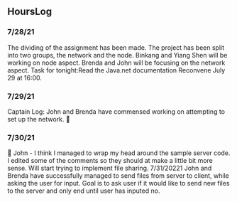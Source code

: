 ## HoursLog

### 7/28/21
The dividing of the assignment has been made.
The project has been split into two groups, the network and the node.
Binkang and Yiang Shen will be working on node aspect.
Brenda and John will be focusing on the network aspect.
Task for tonight:Read the Java.net documentation
Reconvene July 29 at 16:00.

### 7/29/21
Captain Log:
John and Brenda have commensed working on attempting to set up the network. 🚀

### 7/30/21
:space_invader: John - I think I managed to wrap my head around the sample server code. I edited some of the comments so they should at make a little bit more sense. Will start trying to implement file sharing.
7/31/20221
John and Brenda have successfully managed to send files from server to client, while asking the user for input.
Goal is to ask user if it would like to send new files to the server and only end until user has inputed no.
